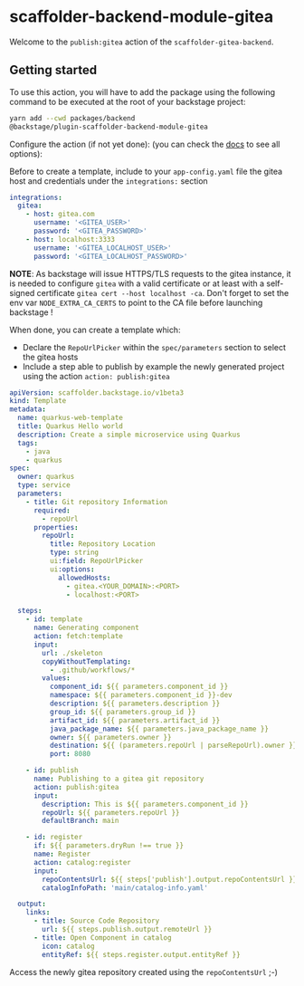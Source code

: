 # scaffolder-backend-module-gitea

Welcome to the `publish:gitea` action of the `scaffolder-gitea-backend`.

## Getting started

To use this action, you will have to add the package using the following command to be executed at the root of your backstage project:

```bash
yarn add --cwd packages/backend
@backstage/plugin-scaffolder-backend-module-gitea
```

Configure the action (if not yet done):
(you can check the [docs](https://backstage.io/docs/features/software-templates/writing-custom-actions#registering-custom-actions) to see all options):

Before to create a template, include to your `app-config.yaml` file the
gitea host and credentials under the `integrations:` section

```yaml
integrations:
  gitea:
    - host: gitea.com
      username: '<GITEA_USER>'
      password: '<GITEA_PASSWORD>'
    - host: localhost:3333
      username: '<GITEA_LOCALHOST_USER>'
      password: '<GITEA_LOCALHOST_PASSWORD>'
```

**NOTE**: As backstage will issue HTTPS/TLS requests to the gitea instance, it is needed to configure `gitea` with a valid certificate or at least with a
self-signed certificate `gitea cert --host localhost -ca`. Don't forget to set the env var `NODE_EXTRA_CA_CERTS` to point to the CA file before launching backstage !

When done, you can create a template which:

- Declare the `RepoUrlPicker` within the `spec/parameters` section to select the gitea hosts
- Include a step able to publish by example the newly generated project using the action `action: publish:gitea`

```yaml
apiVersion: scaffolder.backstage.io/v1beta3
kind: Template
metadata:
  name: quarkus-web-template
  title: Quarkus Hello world
  description: Create a simple microservice using Quarkus
  tags:
    - java
    - quarkus
spec:
  owner: quarkus
  type: service
  parameters:
    - title: Git repository Information
      required:
        - repoUrl
      properties:
        repoUrl:
          title: Repository Location
          type: string
          ui:field: RepoUrlPicker
          ui:options:
            allowedHosts:
              - gitea.<YOUR_DOMAIN>:<PORT>
              - localhost:<PORT>

  steps:
    - id: template
      name: Generating component
      action: fetch:template
      input:
        url: ./skeleton
        copyWithoutTemplating:
          - .github/workflows/*
        values:
          component_id: ${{ parameters.component_id }}
          namespace: ${{ parameters.component_id }}-dev
          description: ${{ parameters.description }}
          group_id: ${{ parameters.group_id }}
          artifact_id: ${{ parameters.artifact_id }}
          java_package_name: ${{ parameters.java_package_name }}
          owner: ${{ parameters.owner }}
          destination: ${{ (parameters.repoUrl | parseRepoUrl).owner }}/${{ (parameters.repoUrl | parseRepoUrl).repo }
          port: 8080

    - id: publish
      name: Publishing to a gitea git repository
      action: publish:gitea
      input:
        description: This is ${{ parameters.component_id }}
        repoUrl: ${{ parameters.repoUrl }}
        defaultBranch: main

    - id: register
      if: ${{ parameters.dryRun !== true }}
      name: Register
      action: catalog:register
      input:
        repoContentsUrl: ${{ steps['publish'].output.repoContentsUrl }}
        catalogInfoPath: 'main/catalog-info.yaml'

  output:
    links:
      - title: Source Code Repository
        url: ${{ steps.publish.output.remoteUrl }}
      - title: Open Component in catalog
        icon: catalog
        entityRef: ${{ steps.register.output.entityRef }}
```

Access the newly gitea repository created using the `repoContentsUrl` ;-)
